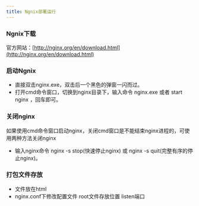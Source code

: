 ```yaml
---
title: Ngnix部署运行
---
```


### Ngnix下载
官方网站：[http://nginx.org/en/download.html](http://nginx.org/en/download.html)

### 启动Ngnix
- 直接双击nginx.exe，双击后一个黑色的弹窗一闪而过。
- 打开cmd命令窗口，切换到nginx目录下，输入命令 nginx.exe 或者 start nginx ，回车即可。

### 关闭nginx
如果使用cmd命令窗口启动nginx，关闭cmd窗口是不能结束nginx进程的，可使用两种方法关闭nginx
- 输入nginx命令 nginx -s stop(快速停止nginx) 或 nginx -s quit(完整有序的停止nginx)。
  
### 打包文件存放
- 文件放在html
- nginx.conf下修改配置文件 root文件存放位置 listen端口